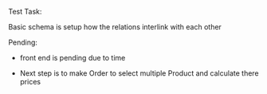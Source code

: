 Test Task:

Basic schema is setup how the relations interlink with  each other

Pending:

- front end is pending due to time 

- Next step is to make Order to select multiple Product and calculate there prices